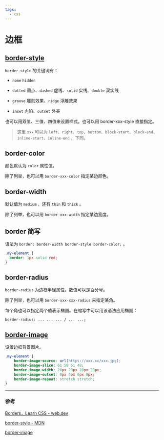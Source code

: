 ```yaml
---
tags:
  - css
---
```


# 边框

## [border-style](https://developer.mozilla.org/zh-CN/docs/Web/CSS/border-style)

`border-style` 的关键词有：

* `none` `hidden`

* `dotted` 圆点、`dashed` 虚线、`solid` 实线、`double` 双实线

* `groove` 雕刻效果、`ridge` 浮雕效果

* `inset` 内陷、`outset` 外突

也可以用双值、三值、四值来设置样式。也可以用 border-xxx-style 直接指定。

> 这里 `xxx` 可以为 `left`、`right`、`top`、`bottom`、`block-start`、`block-end`、`inline-start`、`inline-end` ，下同。

## border-color​

颜色默认为 `color` 属性值。

除了列举，也可以用 `border-xxx-color` 指定某边颜色。

## border-width

默认值为 `medium` ，还有 `thin` 和 `thick` 。

除了列举，也可以用 `border-xxx-width` 指定某边宽度。

## border 简写

​​语法为 `border: border-width border-style border-color;` 。

```css
.my-element {
  border: 1px solid red;
}
```

## border-radius

`border-radius` 为边框半径属性，数值可以是百分号。

除了列举，也可以用 `border-xxx-xxx-radius` 来指定某角。

每个角也可以指定两个值表示椭圆。在缩写中可以用该语法应用椭圆：

```
border-radius: ... ... ... / ... ...;
```

## [border-image](https://developer.mozilla.org/en-US/docs/Web/CSS/border-image)

设置边框背景图片。

```css
.my-element {
    border-image-source: url(https://xxx.xx/xxx.jpg);
    border-image-slice: 61 58 51 48;
    border-image-width: 20px 20px 20px 20px;
    border-image-outset: 0px 0px 0px 0px;
    border-image-repeat: stretch stretch;
}
```

---

### 参考

[Borders，Learn CSS - web.dev](https://web.dev/learn/css/borders/)

[border-style - MDN](https://developer.mozilla.org/zh-CN/docs/Web/CSS/border-style)

[border-image](https://developer.mozilla.org/en-US/docs/Web/CSS/border-image)